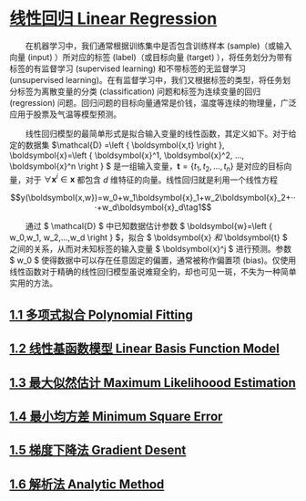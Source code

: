 # [线性回归 Linear Regression](./ch1_linear_regression/README.md)

&emsp;&emsp;在机器学习中，我们通常根据训练集中是否包含训练样本 (sample)（或输入向量 (input) ）所对应的标签 (label)（或目标向量 (target) ），将任务划分为带有标签的有监督学习 (supervised learning) 和不带标签的无监督学习 (unsupervised learning)。在有监督学习中，我们又根据标签的类型，将任务划分标签为离散变量的分类 (classification) 问题和标签为连续变量的回归 (regression) 问题。回归问题的目标向量通常是价钱，温度等连续的物理量，广泛应用于股票及气温等模型预测。

&emsp;&emsp;线性回归模型的最简单形式是拟合输⼊变量的线性函数，其定义如下。对于给定的数据集 $\mathcal{D} =\left \{ \boldsymbol{x,t} \right \}, \boldsymbol{x}=\left \{ \boldsymbol{x}^1, \boldsymbol{x}^2, ..., \boldsymbol{x}^n \right \} $ 是一组输入变量，$\boldsymbol{t}=\left \{ t_1, t_2, ..., t_n \right \}$ 是对应的目标向量，对于 $\forall \boldsymbol{x}^i\in\boldsymbol{x}$ 都包含 $d$ 维特征的向量。线性回归就是利用一个线性方程

$$y(\boldsymbol{x,w})=w_0+w_1\boldsymbol{x}_1+w_2\boldsymbol{x}_2+···+w_d\boldsymbol{x}_d\tag1$$

&emsp;&emsp;通过 $ \mathcal{D} $ 中已知数据估计参数 $ \boldsymbol{w}=\left \{ w_0,w_1, w_2,...,w_d \right \} $，拟合 $ \boldsymbol{x} $和$ \boldsymbol{t} $ 之间的关系，从而对未知标签的输入变量 $ \boldsymbol{x}^j $ 进行预测。参数 $ w_0 $ 使得数据中可以存在任意固定的偏置，通常被称作偏置项 (bias)。仅使用线性函数对于精确的线性回归模型虽说难窥全豹，却也可见一斑，不失为一种简单实用的方法。

## [1.1 多项式拟合 Polynomial Fitting](./ch1_linear_regression/1.1_polynomial_fitting.md)
## [1.2 线性基函数模型 Linear Basis Function Model](./ch1_linear_regression/1.2_linear_basis_function_model.md)
## [1.3 最大似然估计 Maximum Likelihoood Estimation](./ch1_linear_regression/1.3_maximum_likelihoood_estimation.md)
## [1.4 最小均方差 Minimum Square Error](./ch1_linear_regression/1.4_minimum_square_error.md)
## [1.5 梯度下降法 Gradient Desent](./ch1_linear_regression/1.5_gradient_desent.md)
## [1.6 解析法 Analytic Method](./ch1_linear_regression/1.6_analytic_method.md)